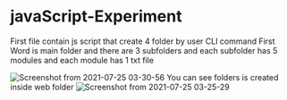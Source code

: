 # javaScript-Experiment
First file contain js script that create 4 folder by user CLI command 
First Word is main folder and there are 3 subfolders and each subfolder has 5 modules and each module has 1 txt file

![Screenshot from 2021-07-25 03-30-56](https://user-images.githubusercontent.com/56231634/126881988-a8919e80-8e22-465e-93d3-3ea0057959b4.png)
You can see folders is created inside web folder
![Screenshot from 2021-07-25 03-25-29](https://user-images.githubusercontent.com/56231634/126881930-1753d3eb-e627-47d4-a896-2337849c271e.png)
